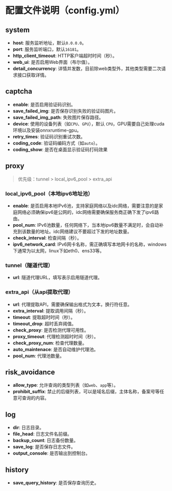 # 配置文件说明（config.yml）

## system
- **host**: 服务监听地址，默认`0.0.0.0`。
- **port**: 服务监听端口，默认`16181`。
- **http_client_timeout**: HTTP客户端超时时间（秒）。
- **web_ui**: 是否启用Web界面（布尔值）。
- **detail_concurrency**: 详情并发数，目前除web类型外，其他类型需要二次请求接口获取详情。

## captcha
- **enable**: 是否启用验证码识别。
- **save_failed_img**: 是否保存识别失败的验证码图片。
- **save_failed_img_path**: 失败图片保存路径。
- **device**: 使用的设备列表（如`CPU`、`GPU`），默认 `CPU`，GPU需要自己处理cuda环境以及安装onnxruntime-gpu。
- **retry_times**: 验证码识别重试次数。
- **coding_code**: 验证码编码方式（如`auto`）。
- **coding_show**: 是否在桌面显示验证码打码效果

## proxy
> 优先级：tunnel > local_ipv6_pool > extra_api
### local_ipv6_pool（本地ipv6地址池）
- **enable**: 是否启用本地IPv6池，支持家庭网络以及idc网络，需要注意的是家庭网络必须确保ipv6是公网的，idc网络需要确保服务商正确下发了ipv6路由。
- **pool_num**: IPv6池数量，任何网络下，当本地ipv6数量不满足时，会自动补充到该数量的地址。idc网络建议不要超过下发的地址数量。
- **check_interval**: 检查间隔（秒）。
- **ipv6_network_card**: IPv6网卡名称，需正确填写本地网卡的名称，windows下通常为以太网，linux下如eth0、ens33等。

### tunnel（隧道代理）
- **url**: 隧道代理URL，填写表示启用隧道代理。

### extra_api（从api提取代理）
- **url**: 代理提取API，需要确保输出格式为文本，换行符任意。
- **extra_interval**: 提取调用间隔（秒）。
- **timeout**: 提取超时时间（秒）。
- **timeout_drop**: 超时丢弃阈值。
- **check_proxy**: 是否检测代理可用性。
- **proxy_timeout**: 代理检测超时时间（秒）。
- **check_proxy_num**: 检查代理数量。
- **auto_maintenace**: 是否自动维护代理池。
- **pool_num**: 代理池数量。

## risk_avoidance
- **allow_type**: 允许查询的类型列表（如`web`、`app`等）。
- **prohibit_suffix**: 禁止的后缀列表，可以是域名后缀，主体名称，备案号等任意可查询的内容。

## log
- **dir**: 日志目录。
- **file_head**: 日志文件名前缀。
- **backup_count**: 日志备份数量。
- **save_log**: 是否保存日志文件。
- **output_console**: 是否输出到控制台。

## history
- **save_query_history**: 是否保存查询历史。

